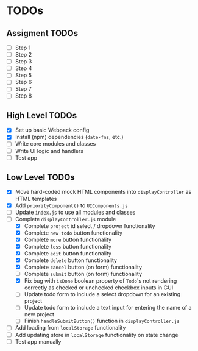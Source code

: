 # TODOs

## Assigment TODOs

- [ ] Step 1
- [ ] Step 2
- [ ] Step 3
- [ ] Step 4
- [ ] Step 5
- [ ] Step 6
- [ ] Step 7
- [ ] Step 8

## High Level TODOs

- [x] Set up basic Webpack config
- [x] Install (npm) dependencies (`date-fns`, etc.)
- [ ] Write core modules and classes
- [ ] Write UI logic and handlers
- [ ] Test app

## Low Level TODOs

- [x] Move hard-coded mock HTML components into `displayController` as HTML templates
- [x] Add `priorityComponent()` to `UIComponents.js`
- [ ] Update `index.js` to use all modules and classes
- [ ] Complete `displayController.js` module
  - [x] Complete `project` id select / dropdown functionality
  - [x] Complete `new todo` button functionality
  - [x] Complete `more` button functionality
  - [x] Complete `less` button functionality
  - [x] Complete `edit` button functionality
  - [x] Complete `delete` button functionality
  - [x] Complete `cancel` button (on form) functionality
  - [ ] Complete `submit` button (on form) functionality
  - [x] Fix bug with `isDone` boolean property of `Todo`'s not rendering correctly as checked or unchecked checkbox inputs in GUI
  - [ ] Update todo form to include a select dropdown for an existing project
  - [ ] Update todo form to include a text input for entering the name of a new project
  - [ ] Finish `handleSubmitButton()` function in `displayController.js`
- [ ] Add loading from `localStorage` functionality
- [ ] Add updating store in `localStorage` functionality on state change
- [ ] Test app manually
